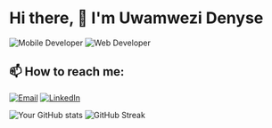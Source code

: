# Hi there, 👋 I'm Uwamwezi Denyse 
![Mobile Developer](https://img.shields.io/badge/Mobile_Developer-React_Native,_Flutter,_Android,_iOS-brightgreen)
![Web Developer](https://img.shields.io/badge/Web_Developer-React,_Vue.js,_Node.js,_Django,_Ruby_on_Rails-blue)

## 📫 How to reach me:
[![Email](https://img.shields.io/badge/Email-D14836?style=for-the-badge&logo=gmail&logoColor=white)](mailto:uwamudenyse8@gmail.com)
[![LinkedIn](https://img.shields.io/badge/LinkedIn-0077B5?style=for-the-badge&logo=linkedin&logoColor=white)](https://www.linkedin.com/in/uwamwezi-denyse/)


![Your GitHub stats](https://github-readme-stats.vercel.app/api?username=Ofallbrains&show_icons=true&theme=radical)
![GitHub Streak](https://github-readme-streak-stats.herokuapp.com/?user=Ofallbrains&theme=dark)

